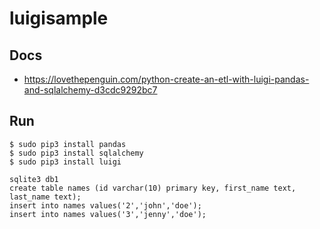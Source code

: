 # luigisample


## Docs
- https://lovethepenguin.com/python-create-an-etl-with-luigi-pandas-and-sqlalchemy-d3cdc9292bc7

##  Run

```
$ sudo pip3 install pandas
$ sudo pip3 install sqlalchemy
$ sudo pip3 install luigi
```


```
sqlite3 db1
create table names (id varchar(10) primary key, first_name text, last_name text);
insert into names values('2','john','doe');
insert into names values('3','jenny','doe');

```